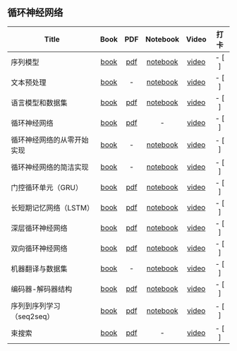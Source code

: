 ## 循环神经网络
| Title | Book | PDF | Notebook | Video | 打卡 |
| --- | :---: | :---: | :---: | :---: | :---: |
| 序列模型 | [book](https://zh-v2.d2l.ai/chapter_recurrent-neural-networks/sequence.html) |[pdf](https://courses.d2l.ai/zh-v2/assets/pdfs/part-3_1.pdf) |[notebook](https://courses.d2l.ai/zh-v2/assets/notebooks/chapter_recurrent-neural-networks/sequence.slides.html) |[video](https://www.bilibili.com/video/BV1L44y1m768/) | - [ ] |
| 文本预处理 | [book](https://zh-v2.d2l.ai/chapter_recurrent-neural-networks/text-preprocessing.html) |- |[notebook](https://courses.d2l.ai/zh-v2/assets/notebooks/chapter_recurrent-neural-networks/text-preprocessing.slides.html) |[video](https://www.bilibili.com/video/BV1Fo4y1Q79L/) | - [ ] |
| 语言模型和数据集 | [book](https://zh-v2.d2l.ai/chapter_recurrent-neural-networks/language-models-and-dataset.html) |[pdf](https://courses.d2l.ai/zh-v2/assets/pdfs/part-3_2.pdf) |[notebook](https://courses.d2l.ai/zh-v2/assets/notebooks/chapter_recurrent-neural-networks/language-models-and-dataset.slides.html) |[video](https://www.bilibili.com/video/BV1ZX4y1F7K3/) | - [ ] |
| 循环神经网络 | [book](https://zh-v2.d2l.ai/chapter_recurrent-neural-networks/rnn.html) |[pdf](https://courses.d2l.ai/zh-v2/assets/pdfs/part-3_3.pdf) |- |[video](https://www.bilibili.com/video/BV1D64y1z7CA/) | - [ ] |
| 循环神经网络的从零开始实现 | [book](https://zh-v2.d2l.ai/chapter_recurrent-neural-networks/rnn-scratch.html) |- |[notebook](https://courses.d2l.ai/zh-v2/assets/notebooks/chapter_recurrent-neural-networks/rnn-scratch.slides.html) |[video](https://www.bilibili.com/video/BV1kq4y1H7sw/) | - [ ] |
| 循环神经网络的简洁实现 | [book](https://zh-v2.d2l.ai/chapter_recurrent-neural-networks/rnn-concise.html) |- |[notebook](https://courses.d2l.ai/zh-v2/assets/notebooks/chapter_recurrent-neural-networks/rnn-concise.slides.html) |[video](https://www.bilibili.com/video/BV1kq4y1H7sw?p=2) | - [ ] |
| 门控循环单元（GRU） | [book](https://zh-v2.d2l.ai/chapter_recurrent-modern/gru.html) |[pdf](https://courses.d2l.ai/zh-v2/assets/pdfs/part-3_4.pdf) |[notebook](https://courses.d2l.ai/zh-v2/assets/notebooks/chapter_recurrent-modern/gru.slides.html) |[video](https://www.bilibili.com/video/BV1mf4y157N2/) | - [ ] |
| 长短期记忆网络（LSTM） | [book](https://zh-v2.d2l.ai/chapter_recurrent-modern/lstm.html) |[pdf](https://courses.d2l.ai/zh-v2/assets/pdfs/part-3_5.pdf) |[notebook](https://courses.d2l.ai/zh-v2/assets/notebooks/chapter_recurrent-modern/lstm.slides.html) |[video](https://www.bilibili.com/video/BV1JU4y1H7PC/) | - [ ] |
| 深层循环神经网络 | [book](https://zh-v2.d2l.ai/chapter_recurrent-modern/deep-rnn.html) |[pdf](https://courses.d2l.ai/zh-v2/assets/pdfs/part-3_6.pdf) |[notebook](https://courses.d2l.ai/zh-v2/assets/notebooks/chapter_recurrent-modern/deep-rnn.slides.html) |[video](https://www.bilibili.com/video/BV1JM4y1T7N4/) | - [ ] |
| 双向循环神经网络 | [book](https://zh-v2.d2l.ai/chapter_recurrent-modern/bi-rnn.html) |[pdf](https://courses.d2l.ai/zh-v2/assets/pdfs/part-3_7.pdf) |[notebook](https://courses.d2l.ai/zh-v2/assets/notebooks/chapter_recurrent-modern/bi-rnn.slides.html) |[video](https://www.bilibili.com/video/BV12X4y1c71W/) | - [ ] |
| 机器翻译与数据集 | [book](https://zh-v2.d2l.ai/chapter_recurrent-modern/machine-translation-and-dataset.html) |- |[notebook](https://courses.d2l.ai/zh-v2/assets/notebooks/chapter_recurrent-modern/machine-translation-and-dataset.slides.html) |[video](https://www.bilibili.com/video/BV1H64y1s7TH/) | - [ ] |
| 编码器-解码器结构 | [book](https://zh-v2.d2l.ai/chapter_recurrent-modern/encoder-decoder.html) |[pdf](https://courses.d2l.ai/zh-v2/assets/pdfs/part-3_8.pdf) |[notebook](https://courses.d2l.ai/zh-v2/assets/notebooks/chapter_recurrent-modern/encoder-decoder.slides.html) |[video](https://www.bilibili.com/video/BV1c54y1E7YP/) | - [ ] |
| 序列到序列学习（seq2seq） | [book](https://zh-v2.d2l.ai/chapter_recurrent-modern/seq2seq.html) |[pdf](https://courses.d2l.ai/zh-v2/assets/pdfs/part-3_9.pdf) |[notebook](https://courses.d2l.ai/zh-v2/assets/notebooks/chapter_recurrent-modern/seq2seq.slides.html) |[video](https://www.bilibili.com/video/BV16g411L7FG/) | - [ ] |
| 束搜索 | [book](https://zh-v2.d2l.ai/chapter_recurrent-modern/beam-search.html) |[pdf](https://courses.d2l.ai/zh-v2/assets/pdfs/part-3_10.pdf) |- |[video](https://www.bilibili.com/video/BV1B44y1C7m1/) | - [ ] |
